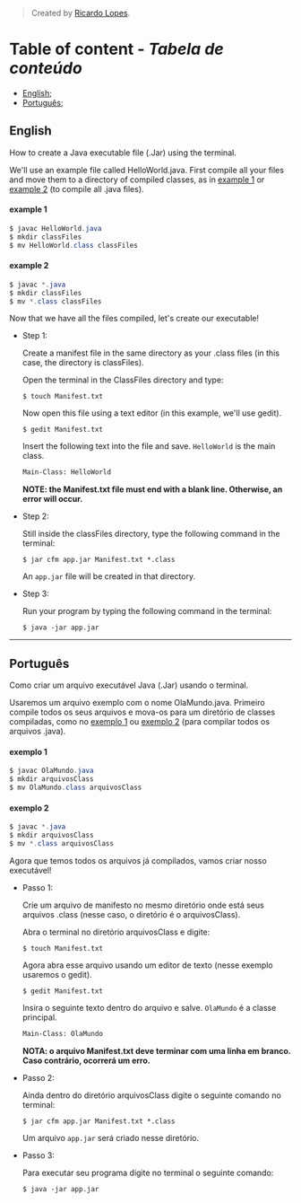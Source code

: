> Created by [Ricardo Lopes](https://github.com/RicardoLopes1).

# Table of content - *Tabela de conteúdo*
- [English](#english);
- [Português](#português);


## English
How to create a Java executable file (.Jar) using the terminal.

We'll use an example file called HelloWorld.java. First compile all your files and move them to a directory of compiled classes, as in [example 1](#example-1) or [example 2](#example-2) (to compile all .java files).

#### example 1
``` java
$ javac HelloWorld.java
$ mkdir classFiles
$ mv HelloWorld.class classFiles
```

#### example 2
```java
$ javac *.java
$ mkdir classFiles
$ mv *.class classFiles
```

Now that we have all the files compiled, let's create our executable!

- Step 1:
  
  Create a manifest file in the same directory as your .class files (in this case, the directory is classFiles).

  Open the terminal in the ClassFiles directory and type:
  ```shell
  $ touch Manifest.txt
  ```

  Now open this file using a text editor (in this example, we'll use gedit).
  ```shell
  $ gedit Manifest.txt
  ```

  Insert the following text into the file and save. `HelloWorld` is the main class.
  ```txt
  Main-Class: HelloWorld
  ```

  **NOTE: the Manifest.txt file must end with a blank line. Otherwise, an error will occur.**

- Step 2:
  
  Still inside the classFiles directory, type the following command in the terminal:
  ```shell
  $ jar cfm app.jar Manifest.txt *.class
  ```

  An `app.jar` file will be created in that directory.

- Step 3:
  
  Run your program by typing the following command in the terminal:
  ```shell
  $ java -jar app.jar
  ```
---

## Português
Como criar um arquivo executável Java (.Jar) usando o terminal.

Usaremos um arquivo exemplo com o nome OlaMundo.java. Primeiro compile todos os seus arquivos e mova-os para um diretório de classes compiladas, como no [exemplo 1](#exemplo-1) ou [exemplo 2](#exemplo-2) (para compilar todos os arquivos .java).

#### exemplo 1
``` java
$ javac OlaMundo.java
$ mkdir arquivosClass
$ mv OlaMundo.class arquivosClass
```

#### exemplo 2
```java
$ javac *.java
$ mkdir arquivosClass
$ mv *.class arquivosClass
```

Agora que temos todos os arquivos já compilados, vamos criar nosso executável!

- Passo 1:
  
  Crie um arquivo de manifesto no mesmo diretório onde está seus arquivos .class (nesse caso, o diretório é o arquivosClass). 
  
  Abra o terminal no diretório arquivosClass e digite:
  ```shell
  $ touch Manifest.txt
  ```

  Agora abra esse arquivo usando um editor de texto (nesse exemplo usaremos o gedit).
  ```shell
  $ gedit Manifest.txt
  ```

  Insira o seguinte texto dentro do arquivo e salve. `OlaMundo` é a classe principal.
  ```txt
  Main-Class: OlaMundo
  ```

  **NOTA: o arquivo Manifest.txt deve terminar com uma linha em branco. Caso contrário, ocorrerá um erro.**

- Passo 2: 
  
  Ainda dentro do diretório arquivosClass digite o seguinte comando no terminal:
  ```shell
  $ jar cfm app.jar Manifest.txt *.class
  ```

  Um arquivo `app.jar` será criado nesse diretório.

- Passo 3:

  Para executar seu programa digite no terminal o seguinte comando:
  ```shell
  $ java -jar app.jar
  ```

  
